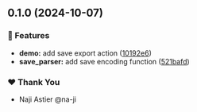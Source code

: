 ## 0.1.0 (2024-10-07)

### 🚀 Features

- **demo:** add save export action ([10192e6](https://github.com/na-ji/coral-save-editor/commit/10192e6))
- **save_parser:** add save encoding function ([521bafd](https://github.com/na-ji/coral-save-editor/commit/521bafd))

### ❤️ Thank You

- Naji Astier @na-ji
